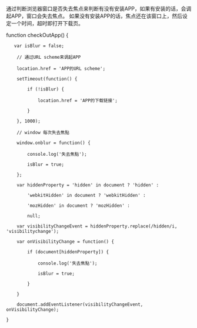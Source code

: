 
通过判断浏览器窗口是否失去焦点来判断有没有安装APP，如果有安装的话，会调起APP，窗口会失去焦点。
如果没有安装APP的话，焦点还在该窗口上，然后设定一个时间，超时即打开下载页。


function checkOutApp() {

       var isBlur = false;

        // 通过URL scheme来调起APP

        location.href = 'APP的URL scheme';

        setTimeout(function() {

            if (!isBlur) {

                location.href = 'APP的下载链接';

            }

        }, 1000);

        // window 每次失去焦點

        window.onblur = function() {

            console.log('失去焦點');

            isBlur = true;

        };

        var hiddenProperty = 'hidden' in document ? 'hidden' :

            'webkitHidden' in document ? 'webkitHidden' :

            'mozHidden' in document ? 'mozHidden' :

            null;

        var visibilityChangeEvent = hiddenProperty.replace(/hidden/i, 'visibilitychange');

        var onVisibilityChange = function() {

            if (document[hiddenProperty]) {

                console.log('失去焦點');

                isBlur = true;

            }

        }

        document.addEventListener(visibilityChangeEvent, onVisibilityChange);

    }
